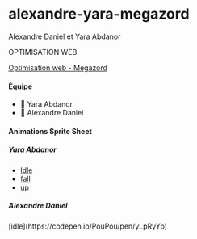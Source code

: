 # alexandre-yara-megazord

Alexandre Daniel et Yara Abdanor

OPTIMISATION WEB

[Optimisation web - Megazord](https://smnarnold.com/projets/megazord)

<h4>Équipe</h4>

- 🔴 Yara Abdanor
- 🔵 Alexandre Daniel

<h4>Animations Sprite Sheet</h4>

<h5>Yara Abdanor</h5>

- [Idle](https://codepen.io/Yarata/pen/KKZxzPE)
- [fall](https://codepen.io/Yarata/pen/JjMaVMg)
- [up](https://codepen.io/Yarata/pen/MWrqRZZ)

<h5>Alexandre Daniel</h5>
[idle](https://codepen.io/PouPou/pen/yLpRyYp)

